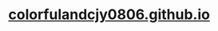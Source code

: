 # **[colorfulandcjy0806.github.io](https://github.com/colorfulandcjy0806/colorfulandcjy0806.github.io)**

